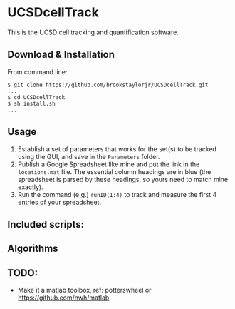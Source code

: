 # UCSDcellTrack
This is the UCSD cell tracking and quantification software. 

## Download & Installation
From command line:

```
$ git clone https://github.com/brookstaylorjr/UCSDcellTrack.git
...
$ cd UCSDcellTrack
$ sh install.sh
...
```

## Usage
1. Establish a set of parameters that works for the set(s) to be tracked using the GUI, and save in the `Parameters` folder.
2. Publish a Google Spreadsheet like mine and put the link in the `locations.mat` file. The essential column headings are in blue (the spreadsheet is parsed by these headings, so yours need to match mine exactly).
3. Run the command (e.g.) `runID(1:4)` to track and measure the first 4 entries of your spreadsheet.

## Included scripts:

## Algorithms


## TODO:
* Make it a matlab toolbox, ref: potterswheel or https://github.com/nwh/matlab